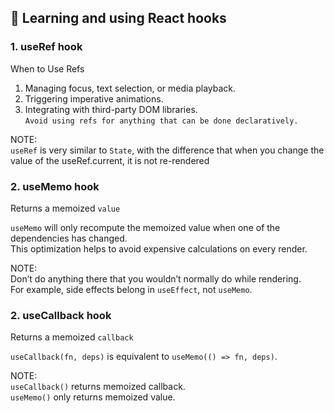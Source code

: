 ## 🚀 Learning and using React hooks

### 1. useRef hook

When to Use Refs

1. Managing focus, text selection, or media playback.
2. Triggering imperative animations.
3. Integrating with third-party DOM libraries.\
   `Avoid using refs for anything that can be done declaratively.`

NOTE:\
`useRef` is very similar to `State`, with the difference that
when you change the value of the useRef.current,
it is not re-rendered

### 2. useMemo hook

Returns a memoized `value`

`useMemo` will only recompute the memoized value when one of the dependencies has changed.\
This optimization helps to avoid expensive calculations on every render.

NOTE:\
Don’t do anything there that you wouldn’t normally do while rendering.\
For example, side effects belong in `useEffect`, not `useMemo`.

### 2. useCallback hook

Returns a memoized `callback`

`useCallback(fn, deps)` is equivalent to `useMemo(() => fn, deps)`.

NOTE:\
`useCallback()` returns memoized callback.\
`useMemo()` only returns memoized value.